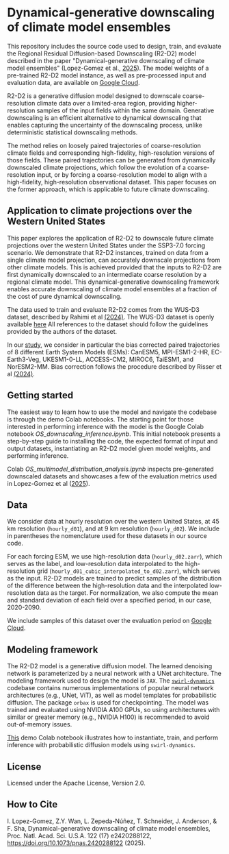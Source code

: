 # Dynamical-generative downscaling of climate model ensembles

This repository includes the source code used to design, train, and evaluate the
Regional Residual Diffusion-based Downscaling (R2-D2) model described in the
paper "Dynamical-generative downscaling of climate model ensembles"
(Lopez-Gomez et al., [2025](https://doi.org/10.1073/pnas.2420288122)). The
model weights of a pre-trained R2-D2 model instance, as well as pre-processed
input and evaluation data, are available on [Google Cloud](https://console.cloud.google.com/storage/browser/dynamical_generative_downscaling).

R2-D2 is a generative diffusion model designed to downscale coarse-resolution
climate data over a limited-area region, providing higher-resolution samples of
the input fields within the same domain. Generative downscaling is an efficient
alternative to dynamical downscaling that enables capturing the uncertainty of
the downscaling process, unlike deterministic statistical downscaling methods.

The method relies on loosely paired trajectories of coarse-resolution climate
fields and corresponding high-fidelity, high-resolution versions of those
fields. These paired trajectories can be generated from dynamically downscaled
climate projections, which follow the evolution of a coarse-resolution input, or
by forcing a coarse-resolution model to align with a high-fidelity,
high-resolution observational dataset. This paper focuses on the former
approach, which is applicable to future climate downscaling.

## Application to climate projections over the Western United States

This paper explores the application of R2-D2 to downscale future climate
projections over the western United States under the SSP3-7.0 forcing scenario.
We demonstrate that R2-D2 instances, trained on data from a single climate model
projection, can accurately downscale projections from other climate models. This
is achieved provided that the inputs to R2-D2 are first dynamically downscaled
to an intermediate coarse resolution by a regional climate model. This
dynamical-generative downscaling framework enables accurate downscaling of
climate model ensembles at a fraction of the cost of pure dynamical downscaling.

The data used to train and evaluate R2-D2 comes from the WUS-D3
dataset, described by Rahimi et al [(2024)](https://doi.org/10.5194/gmd-17-2265-2024).
The WUS-D3 dataset is openly available [here](https://registry.opendata.aws/wrf-cmip6/)
All references to the dataset should follow the guidelines provided by the
authors of the dataset.

In our [study](https://doi.org/10.1073/pnas.2420288122), we consider in
particular the bias corrected paired trajectories of 8 different Earth System
Models (ESMs): CanESM5, MPI-ESM1-2-HR, EC-Earth3-Veg, UKESM1-0-LL, ACCESS-CM2,
MIROC6, TaiESM1, and NorESM2-MM. Bias correction follows the procedure described
by Risser et al [(2024)](https://doi.org/10.1029/2023GL105979).

## Getting started

The easiest way to learn how to use the model and navigate the codebase is
through the demo Colab notebooks. The starting point for those interested in
performing inference with the model is the Google Colab notebook
*OS_downscaling_inference.ipynb*. This initial notebook presents a step-by-step
guide to installing the code, the expected format of input and output datasets,
instantiating an R2-D2 model given model weights, and performing inference.

Colab *OS_multimodel_distribution_analysis.ipynb* inspects pre-generated
downscaled datasets and showcases a few of the evaluation metrics used in
Lopez-Gomez et al ([2025](https://doi.org/10.1073/pnas.2420288122)).

## Data

We consider data at hourly resolution over the western United States, at
45 km resolution (`hourly_d01`), and at 9 km resolution (`hourly_d02`). We
include in parentheses the nomenclature used for these datasets in our source
code.

For each forcing ESM, we use high-resolution data (`hourly_d02.zarr`), which
serves as the label, and low-resolution data interpolated to the high-resolution
grid (`hourly_d01_cubic_interpolated_to_d02.zarr`), which serves as the input.
R2-D2 models are trained to predict samples of the distribution of the
difference between the high-resolution data and the interpolated low-resolution
data as the target. For normalization, we also compute the mean and standard
deviation of each field over a specified period, in our case, 2020-2090.

We include samples of this dataset over the evaluation period on [Google Cloud](https://console.cloud.google.com/storage/browser/dynamical_generative_downscaling).

## Modeling framework

The R2-D2 model is a generative diffusion model. The learned denoising network
is parameterized by a neural network with a UNet architecture. The modeling
framework used to design the model is `JAX`. The
[`swirl-dynamics`](https://github.com/google-research/swirl-dynamics) codebase
contains numerous implementations of popular neural network architectures
(e.g., UNet, ViT), as well as model templates for probabilistic diffusion. The
package `orbax` is used for checkpointing. The model was trained and
evaluated using NVIDIA A100 GPUs, so using architectures with similar or greater
memory (e.g., NVIDIA H100) is recommended to avoid out-of-memory issues.

[This](https://github.com/google-research/swirl-dynamics/blob/main/swirl_dynamics/projects/probabilistic_diffusion/colabs/demo.ipynb) demo Colab notebook illustrates how
to instantiate, train, and perform inference with probabilistic diffusion models
using `swirl-dynamics`.

## License

Licensed under the Apache License, Version 2.0.

## How to Cite

I. Lopez-Gomez, Z.Y. Wan, L. Zepeda-Núñez, T. Schneider, J. Anderson, & F. Sha,
Dynamical-generative downscaling of climate model ensembles,
Proc. Natl. Acad. Sci. U.S.A. 122 (17) e2420288122,
https://doi.org/10.1073/pnas.2420288122 (2025).
